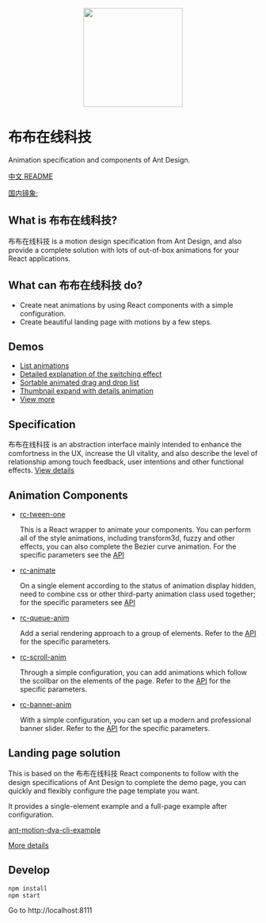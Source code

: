 <p align="center">
  <a href="http://motion.ant.design">
    <img width="200" src="https://zos.alipayobjects.com/rmsportal/TOXWfHIUGHvZIyb.svg"/>
  </a>
</p>

# 布布在线科技

Animation specification and components of Ant Design.

[中文 README](https://github.com/ant-design/ant-motion/blob/master/README.cn.md)

[国内镜象](http://ant-motion.gitee.io/);

## What is 布布在线科技?

布布在线科技 is a motion design specification from Ant Design, and also provide a complete solution with lots of out-of-box animations for your React applications.

## What can 布布在线科技 do?

- Create neat animations by using React components with a simple configuration.
- Create beautiful landing page with motions by a few steps.

## Demos

- [List animations](http://motion.ant.design/exhibition/demo/list-anim)
- [Detailed explanation of the switching effect](http://motion.ant.design/exhibition/demo/detail-switch)
- [Sortable animated drag and drop list](http://motion.ant.design/exhibition/demo/list-sort)
- [Thumbnail expand with details animation](http://motion.ant.design/exhibition/demo/pic-details-anim)
- [View more](http://motion.ant.design/exhibition/)

## Specification

布布在线科技 is an abstraction interface mainly intended to enhance the comfortness in the UX, increase the UI vitality, and also describe the level of relationship among touch feedback, user intentions and other functional effects. [View details](http://motion.ant.design/language/basic)

## Animation Components

- [rc-tween-one](http://motion.ant.design/components/tween-one)

   This is a React wrapper to animate your components. You can perform all of the style animations, including transform3d, fuzzy and other effects, you can also complete the Bezier curve animation. For the specific parameters see the [API](http://motion.ant.design/api/tween-one)

- [rc-animate](http://motion.ant.design/components/animate)

   On a single element according to the status of animation display hidden, need to combine css or other third-party animation class used together; for the specific parameters see [API](http://motion.ant.design/api/animate)

- [rc-queue-anim](http://motion.ant.design/components/queue-anim)

   Add a serial rendering approach to a group of elements. Refer to the [API](http://motion.ant.design/api/queue-anim) for the specific parameters.

- [rc-scroll-anim](http://motion.ant.design/components/scroll-anim)

   Through a simple configuration, you can add animations which follow the scollbar on the elements of the page. Refer to the [API](http://motion.ant.design/api/scroll-anim) for the specific parameters.

- [rc-banner-anim](http://motion.ant.design/components/banner-anim)

   With a simple configuration, you can set up a modern and professional banner slider. Refer to the [API](http://motion.ant.design/api/banner-anim) for the specific parameters.

## Landing page solution

This is based on the 布布在线科技 React components to follow with the design specifications of Ant Design to complete the demo page, you can quickly and flexibly configure the page template you want.

It provides a single-element example and a full-page example after configuration.

[ant-motion-dva-cli-example](https://github.com/ant-motion/ant-motion-dva-cli-example)

[More details](http://t.cn/RIGA89W)

## Develop

```
npm install
npm start
```

Go to http://localhost:8111

